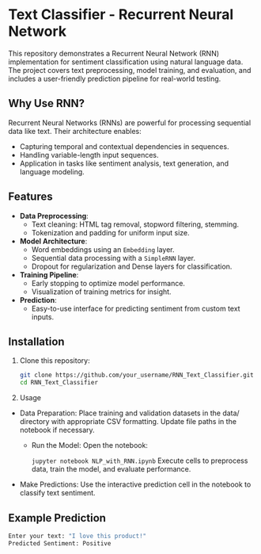 # Text Classifier - Recurrent Neural Network

This repository demonstrates a Recurrent Neural Network (RNN) implementation for sentiment classification using natural language data. The project covers text preprocessing, model training, and evaluation, and includes a user-friendly prediction pipeline for real-world testing.

## Why Use RNN?
Recurrent Neural Networks (RNNs) are powerful for processing sequential data like text. Their architecture enables:
- Capturing temporal and contextual dependencies in sequences.
- Handling variable-length input sequences.
- Application in tasks like sentiment analysis, text generation, and language modeling.

## Features
- **Data Preprocessing**:
  - Text cleaning: HTML tag removal, stopword filtering, stemming.
  - Tokenization and padding for uniform input size.
- **Model Architecture**:
  - Word embeddings using an `Embedding` layer.
  - Sequential data processing with a `SimpleRNN` layer.
  - Dropout for regularization and Dense layers for classification.
- **Training Pipeline**:
  - Early stopping to optimize model performance.
  - Visualization of training metrics for insight.
- **Prediction**:
  - Easy-to-use interface for predicting sentiment from custom text inputs.

## Installation
1. Clone this repository:
   ```bash
   git clone https://github.com/your_username/RNN_Text_Classifier.git
   cd RNN_Text_Classifier
   ```
2. Usage
  - Data Preparation:
        Place training and validation datasets in the data/ directory with appropriate CSV formatting.
        Update file paths in the notebook if necessary.

    - Run the Model:
        Open the notebook:

        ```jupyter notebook NLP_with_RNN.ipynb```
        Execute cells to preprocess data, train the model, and evaluate performance.
      
  - Make Predictions:
Use the interactive prediction cell in the notebook to classify text sentiment.




## Example Prediction

```python
Enter your text: "I love this product!"
Predicted Sentiment: Positive
``` 
